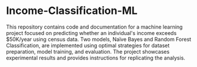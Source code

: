 # Income-Classification-ML

This repository contains code and documentation for a machine learning project focused on predicting whether an individual's income exceeds $50K/year using census data. Two models, Naïve Bayes and Random Forest Classification, are implemented using optimal strategies for dataset preparation, model training, and evaluation. The project showcases experimental results and provides instructions for replicating the analysis.
